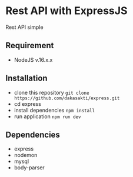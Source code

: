 # Rest API with ExpressJS

Rest API simple

## Requirement

- NodeJS v.16.x.x

## Installation

- clone this repository `git clone https://github.com/dakasakti/express.git`
- cd express
- install dependencies `npm install`
- run application `npm run dev`

## Dependencies

- express
- nodemon
- mysql
- body-parser
